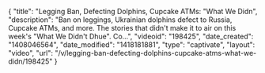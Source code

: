 {
    "title": "Legging Ban, Defecting Dolphins, Cupcake ATMs: \"What We Didn",
    "description": "Ban on leggings, Ukrainian dolphins defect to Russia, Cupcake ATMs, and more. The stories that didn't make it to air on this week's \"What We Didn't Dhue\". Co...",
    "videoid": "198425",
    "date_created": "1408046564",
    "date_modified": "1418181881",
    "type": "captivate",
    "layout": "video",
    "url": "\/v\/legging-ban-defecting-dolphins-cupcake-atms-what-we-didn\/198425"
}